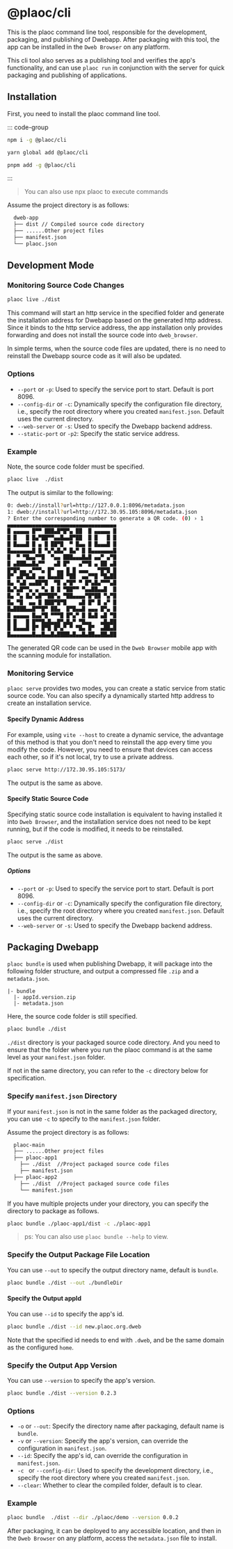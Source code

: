 # @plaoc/cli

<Badges name="@plaoc/cli" />

This is the plaoc command line tool, responsible for the development, packaging, and publishing of Dwebapp. After packaging with this tool, the app can be installed in the `Dweb Browser` on any platform.

This cli tool also serves as a publishing tool and verifies the app's functionality, and can use `plaoc run` in conjunction with the server for quick packaging and publishing of applications.

## Installation

First, you need to install the plaoc command line tool.

::: code-group

```bash [NPM]
npm i -g @plaoc/cli
```

```bash [YARN]
yarn global add @plaoc/cli
```

```bash [PNPM]
pnpm add -g @plaoc/cli
```

:::

> You can also use npx plaoc to execute commands

Assume the project directory is as follows:

```bash
  dweb-app
  ├── dist // Compiled source code directory
  ├── ......Other project files
  ├── manifest.json
  └── plaoc.json
```

## Development Mode

### Monitoring Source Code Changes

```bash
plaoc live ./dist
```

This command will start an http service in the specified folder and generate the installation address for Dwebapp based on the generated http address.
Since it binds to the http service address, the app installation only provides forwarding and does not install the source code into `dweb_browser`.

In simple terms, when the source code files are updated, there is no need to reinstall the Dwebapp source code as it will also be updated.

### Options

- `--port` or `-p`: Used to specify the service port to start. Default is port 8096.
- `--config-dir` or `-c`: Dynamically specify the configuration file directory, i.e., specify the root directory where you created `manifest.json`. Default uses the current directory.
- `--web-server` or `-s`: Used to specify the Dwebapp backend address.
- `--static-port` or `-p2`: Specify the static service address.

### Example

Note, the source code folder must be specified.

```bash
plaoc live  ./dist
```

The output is similar to the following:

```bash
0: dweb://install?url=http://127.0.0.1:8096/metadata.json
1: dweb://install?url=http://172.30.95.105:8096/metadata.json
? Enter the corresponding number to generate a QR code. (0) › 1
▄▄▄▄▄▄▄▄▄▄▄▄▄▄▄▄▄▄▄▄▄▄▄▄▄▄▄▄▄▄▄▄▄▄▄
█ ▄▄▄▄▄ █▀▀ ███▄█▀█▀▄ ██  █ ▄▄▄▄▄ █
█ █   █ █▄▀██▀▀▄▄█▄▄█▀██  █ █   █ █
█ █▄▄▄█ █ ▄ █ ██▀█  ▀ █▄▄ █ █▄▄▄█ █
█▄▄▄▄▄▄▄█ █ ▀▄▀▄█▄▀ █▄▀ █ █▄▄▄▄▄▄▄█
█  ▀ ▀█▄▄▀▀█  ▀▄▄ ███▄▄▄█▄█ ▄▄▀ ▄▀█
█ ▄███▄▄█▄▀▀   ▄█ █▀   ▄▀▀█ ▄ ██ ▄█
█▀█▀▄▄ ▄▀▀▀▄ █▀ ▄▄ █ █ ▄▄▄   ▀█▀█ █
█▀ ▄█▀█▄█ ▄▄ █▄▄██ ▀██  ▄▄▀▀█ ▀█▄██
█▄ ▀▄█ ▄▄██▀█  ▀█ ▄▀█▀ ▀ █▀▄█▄▀▀▀▄█
█▄▀▄█▀▀▄ ▄ ▀▄ █ █ ▀██▀▀ ▀▄▄██▄▄█  █
█▄ ▀▄ █▄▀▄█▀▀██▀▄ ▀██▄▄▄▄▀█▀██ ▀▄▀█
█▄ ▀█  ▄▄ █ ███▀█▀█    ▄█ █▀ █ ▄▀ █
█▄████▄▄█▀▀█▀ ██▄  █▀█▄▄█ ▄▄▄ █▀▄ █
█ ▄▄▄▄▄ █▄▄▀█ ▀▀▀█ █▀▄▀ █ █▄█ ▄█ ▀█
█ █   █ █▀▀█▄█▄▄█▀▄█▄▀ ▀█▄▄   ▄█▄██
█ █▄▄▄█ █▀ █▀█ █▀▄▀ ▀ ▀█▄ █▀  ▄██▄█
█▄▄▄▄▄▄▄█▄▄█▄▄█▄████▄█▄▄█▄██▄▄██▄██
```

The generated QR code can be used in the `Dweb Browser` mobile app with the scanning module for installation.

### Monitoring Service

`plaoc serve` provides two modes, you can create a static service from static source code. You can also specify a dynamically started http address to create an installation service.

#### Specify Dynamic Address

For example, using `vite --host` to create a dynamic service, the advantage of this method is that you don't need to reinstall the app every time you modify the code.
However, you need to ensure that devices can access each other, so if it's not local, try to use a private address.

```bash
plaoc serve http://172.30.95.105:5173/
```

The output is the same as above.

#### Specify Static Source Code

Specifying static source code installation is equivalent to having installed it into `Dweb Browser`, and the installation service does not need to be kept running, but if the code is modified, it needs to be reinstalled.

```bash
plaoc serve ./dist
```

The output is the same as above.

##### Options

- `--port` or `-p`: Used to specify the service port to start. Default is port 8096.
- `--config-dir` or `-c`: Dynamically specify the configuration file directory, i.e., specify the root directory where you created `manifest.json`. Default uses the current directory.
- `--web-server` or `-s`: Used to specify the Dwebapp backend address.

## Packaging Dwebapp

`plaoc bundle` is used when publishing Dwebapp, it will package into the following folder structure, and output a compressed file `.zip` and a `metadata.json`.

    |- bundle
      |- appId.version.zip
      |- metadata.json

Here, the source code folder is still specified.

```bash
plaoc bundle ./dist
```

`./dist` directory is your packaged source code directory. And you need to ensure that the folder where you run the plaoc command is at the same level as your `manifest.json` folder.

If not in the same directory, you can refer to the `-c` directory below for specification.

### Specify `manifest.json` Directory

If your `manifest.json` is not in the same folder as the packaged directory, you can use `-c` to specify to the `manifest.json` folder.

Assume the project directory is as follows:

```bash
  plaoc-main
  ├── ......Other project files
  ├── plaoc-app1
    ├── ./dist  //Project packaged source code files
    ├── manifest.json
  ├── plaoc-app2
    ├── ./dist  //Project packaged source code files
    └── manifest.json
```

If you have multiple projects under your directory, you can specify the directory to package as follows.

```bash
plaoc bundle ./plaoc-app1/dist -c ./plaoc-app1
```

> ps: You can also use `plaoc bundle --help` to view.

### Specify the Output Package File Location

You can use `--out` to specify the output directory name, default is `bundle`.

```bash
plaoc bundle ./dist --out ./bundleDir
```

#### Specify the Output appId

You can use `--id` to specify the app's id.

```bash
plaoc bundle ./dist --id new.plaoc.org.dweb
```

Note that the specified id needs to end with `.dweb`, and be the same domain as the configured `home`.

### Specify the Output App Version

You can use `--version` to specify the app's version.

```bash
plaoc bundle ./dist --version 0.2.3
```

### Options

- `-o` or `--out`: Specify the directory name after packaging, default name is `bundle`.
- `-v` or `--version`: Specify the app's version, can override the configuration in `manifest.json`.
- `--id`: Specify the app's id, can override the configuration in `manifest.json`.
- `-c ` or `--config-dir`: Used to specify the development directory, i.e., specify the root directory where you created `manifest.json`.
- `--clear`: Whether to clear the compiled folder, default is to clear.

### Example

```bash
plaoc bundle  ./dist --dir ./plaoc/demo --version 0.0.2
```

After packaging, it can be deployed to any accessible location, and then in the `Dweb Browser` on any platform, access the `metadata.json` file to install.
